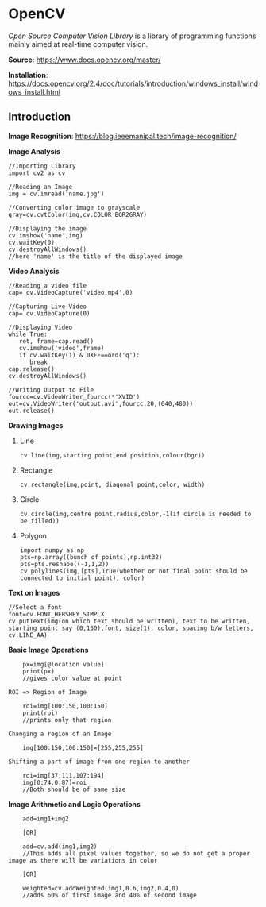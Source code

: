 # OpenCV

 _Open Source Computer Vision Library_ is a library of programming functions mainly aimed at real-time computer vision. 

 **Source**: https://www.docs.opencv.org/master/

 **Installation**: https://docs.opencv.org/2.4/doc/tutorials/introduction/windows_install/windows_install.html

  ## Introduction
 
  **Image Recognition**: https://blog.ieeemanipal.tech/image-recognition/

  **Image Analysis**

    //Importing Library
    import cv2 as cv

    //Reading an Image
    img = cv.imread('name.jpg')

    //Converting color image to grayscale
    gray=cv.cvtColor(img,cv.COLOR_BGR2GRAY)

    //Displaying the image
    cv.imshow('name',img)
    cv.waitKey(0)
    cv.destroyAllWindows()
    //here 'name' is the title of the displayed image

 **Video Analysis**
  
    //Reading a video file
    cap= cv.VideoCapture('video.mp4',0)

    //Capturing Live Video
    cap= cv.VideoCapture(0)

    //Displaying Video 
    while True:
       ret, frame=cap.read()
       cv.imshow('video',frame)
       if cv.waitKey(1) & 0XFF==ord('q'):
          break
    cap.release()
    cv.destroyAllWindows()

    //Writing Output to File
    fourcc=cv.VideoWriter_fourcc(*'XVID')
    out=cv.VideoWriter('output.avi',fourcc,20,(640,480))
    out.release()

**Drawing Images**

 1. Line
    
        cv.line(img,starting point,end position,colour(bgr))

 2. Rectangle
  
        cv.rectangle(img,point, diagonal point,color, width)

 3. Circle
 
        cv.circle(img,centre point,radius,color,-1(if circle is needed to be filled))

 4. Polygon
   
        import numpy as np
        pts=np.array((bunch of points),np.int32)
        pts=pts.reshape((-1,1,2))
        cv.polylines(img,[pts],True(whether or not final point should be connected to initial point), color)

**Text on Images**

    //Select a font
    font=cv.FONT_HERSHEY_SIMPLX
    cv.putText(img(on which text should be written), text to be written, starting point say (0,130),font, size(1), color, spacing b/w letters, cv.LINE_AA)

 **Basic Image Operations**

        px=img[@location value]
        print(px)
        //gives color value at point

    ROI => Region of Image

        roi=img[100:150,100:150]
        print(roi)
        //prints only that region

    Changing a region of an Image
  
        img[100:150,100:150]=[255,255,255]
        
    Shifting a part of image from one region to another
 
        roi=img[37:111,107:194]
        img[0:74,0:87]=roi
        //Both should be of same size

 **Image Arithmetic and Logic Operations**

        add=img1+img2

        [OR]
     
        add=cv.add(img1,img2)
        //This adds all pixel values together, so we do not get a proper image as there will be variations in color

        [OR]

        weighted=cv.addWeighted(img1,0.6,img2,0.4,0)
        //adds 60% of first image and 40% of second image




    

     
     
  
  




